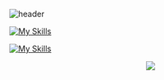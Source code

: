 ![header](https://capsule-render.vercel.app/api?type=wave&color=gradient&height=200&section=header&text=진수의%20README&fontSize=60&fontColor=#FAFAFA)

[![My Skills](https://skillicons.dev/icons?i=js,java,jpa,html,css,wasm)](https://skillicons.dev)

[![My Skills](https://skillicons.dev/icons?i=java,kotlin,nodejs&theme=light)](https://skillicons.dev)

<p align="center">
  <a href="https://skillicons.dev">
    <img src="https://skillicons.dev/icons?i=git,kubernetes,docker,java" />
  </a>
</p>

<!---
KingOfSilver/KingOfSilver is a ✨ special ✨ repository because its `README.md` (this file) appears on your GitHub profile.
You can click the Preview link to take a look at your changes.
--->
